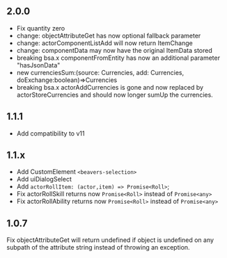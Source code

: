 ## 2.0.0
- Fix quantity zero
- change: objectAttributeGet has now optional fallback parameter
- change: actorComponentListAdd will now return ItemChange
- change: componentData may now have the original ItemData stored
- breaking bsa.x componentFromEntity has now an additional parameter "hasJsonData"
- new currenciesSum:(source: Currencies, add: Currencies, doExchange:boolean)=>Currencies
- breaking bsa.x actorAddCurrencies is gone and now replaced by actorStoreCurrencies and should now longer sumUp the currencies.

## 1.1.1
- Add compatibility to v11

## 1.1.x
- Add CustomElement `<beavers-selection>`
- Add uiDialogSelect
- Add `actorRollItem: (actor,item) => Promise<Roll>`;
- Fix actorRollSkill returns now `Promise<Roll>` instead of `Promise<any>`
- Fix actorRollAbility returns now `Promise<Roll>` instead of `Promise<any>`

## 1.0.7
Fix objectAttributeGet will return undefined if object is undefined on any subpath of the attribute string instead of throwing an exception.
